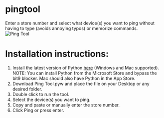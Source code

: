 # pingtool
Enter a store number and select what device(s) you want to ping without having to type (avoids annoying typos) or memorize commands.<br/>
![Ping Tool](https://github.com/TheCodesterr/pingtool/assets/34100586/21d163cb-9831-42cb-80c3-9fb459e997c5)
# Installation instructions: 
1. Install the latest version of Python [here](https://www.python.org/downloads/) (Windows and Mac supported).<br>
NOTE: You can install Python from the Microsoft Store and bypass the bit9 blocker. Mac should also have Python in the App Store.
3. Download Ping Tool.pyw and place the file on your Desktop or any desired folder.
4. Double click to run the tool.
5. Select the device(s) you want to ping.
6. Copy and paste or manually enter the store number.
7. Click Ping or press enter.
